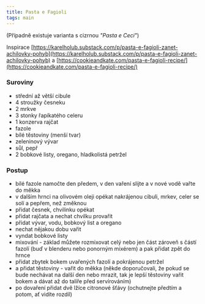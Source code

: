 ```yaml
---
title: Pasta e Fagioli
tags: main
---
```


(Případně existuje varianta s cizrnou _"Pasta e Ceci"_)

Inspirace [https://karelholub.substack.com/p/pasta-e-fagioli-zanet-achilovky-pohyb](https://karelholub.substack.com/p/pasta-e-fagioli-zanet-achilovky-pohyb) a [https://cookieandkate.com/pasta-e-fagioli-recipe/](https://cookieandkate.com/pasta-e-fagioli-recipe/)


### Suroviny
- střední až větší cibule
- 4 stroužky česneku
- 2 mrkve
- 3 stonky řapíkatého celeru
- 1 konzerva rajčat
- fazole
- bílé těstoviny (menší tvar)
- zeleninový vývar
- sůl, pepř
- 2 bobkové listy, oregano, hladkolistá petržel

### Postup
- bílé fazole namočte den předem, v den vaření slijte a v nové vodě vařte do měkka
- v dalším hrnci na olivovém oleji opékat nakrájenou cibuli, mrkev, celer se solí a pepřem, než změknou
- přidat česnek, chvilinku opékat
- přidat rajčata a nechat chvilku provařit
- přidat vývar, vodu, bobkový list a oregano
- nechat nějakou dobu vařit
- vyndat bobkové listy
- mixování - základ můžete rozmixovat celý nebo jen část zároveň s částí fazolí (buď v blenderu nebo ponorným mixérem) a pak přidat zpět do hrnce
- přidat zbytek bokem uvařených fazolí a pokrájenou petržel
- a přidat těstoviny - vařit do měkka (někde doporučovali, že pokud se bude nechávat na další den nebo mrazit, tak je lepší těstoviny vařit bokem a dávat až do talíře před servírováním)
- po dovaření přidat dvě lžíce citronové šťávy (ochutnejte předtím a potom, ať vidíte rozdíl)
